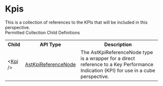# Kpis

<div class="LanguageSummary"><div class ="SummaryItem">This is a collection of references to the KPIs that will be included in this perspective.</div></div><div class="SchemaBindingGroup"><div class="SchemaBindingGroupHeader">Permitted Collection Child Definitions</div><table id="SchemaBindingList" class="SchemaBindingList"><tbody><tr><th class="SchemaBindingNameColumnHeader">Child</th><th class="SchemaBindingTypeColumnHeader">API Type</th><th class="SchemaBindingSummaryColumnHeader">Description</th></tr><tr class="cd0"><td class="SchemaBindingName"><span class="punc">&lt;</span><a href=Varigence.Languages.Biml.Cube.AstKpiReferenceNode.html">Kpi</a><span class="punc"> /&gt;</span></td><td class="SchemaBindingType"><a href="../api-reference/Varigence.Languages.Biml.Cube.AstKpiReferenceNode.html">AstKpiReferenceNode</a></td><td class="SchemaBindingSummary">The AstKpiReferenceNode type is a wrapper for a direct reference to a Key Performance Indication (KPI) for use in a cube perspective.</td></tr></tbody></table></div>